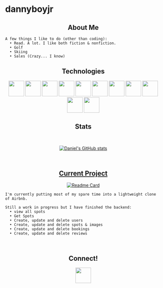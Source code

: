 # dannyboyjr


<h2 align=center> About Me </h2>

```
A few things I like to do (other than coding): 
  • Read. A lot. I like both fiction & nonfiction.
  • Golf
  • Skiing 
  • Sales (Crazy... I know) 
  ```
  
<h2 align=center>Technologies</h2>
<div align=center>
  <img src="https://cdn.jsdelivr.net/gh/devicons/devicon/icons/javascript/javascript-original.svg" style=width:50px />
  <img src="https://cdn.jsdelivr.net/gh/devicons/devicon/icons/react/react-original.svg" style=width:50px />
  <img src="https://cdn.jsdelivr.net/gh/devicons/devicon/icons/redux/redux-original.svg" style=width:50px /> 
  <img src="https://cdn.jsdelivr.net/gh/devicons/devicon/icons/nodejs/nodejs-original.svg" style=width:50px /> 
  <img src="https://cdn.jsdelivr.net/gh/devicons/devicon/icons/express/express-original.svg" style=width:50px;background-color:#ffffff /> 
  <img src="https://cdn.jsdelivr.net/gh/devicons/devicon/icons/postgresql/postgresql-original.svg" style=width:50px /> 
  <img src="https://cdn.jsdelivr.net/gh/devicons/devicon/icons/sequelize/sequelize-original.svg" style=width:50px />
  <img src="https://cdn.jsdelivr.net/gh/devicons/devicon/icons/css3/css3-original.svg" style=width:50px />
  <img src="https://cdn.jsdelivr.net/gh/devicons/devicon/icons/html5/html5-original.svg" style=width:50px />
  <img src="https://cdn.jsdelivr.net/gh/devicons/devicon/icons/git/git-original.svg" style=width:50px /> 
  <img src="https://cdn.jsdelivr.net/gh/devicons/devicon/icons/visualstudio/visualstudio-plain.svg" style=width:50px />
  <div align=center>
  
<h2>Stats</h2>
  </br>
  
  [![Daniel's GitHub stats](https://github-readme-stats.vercel.app/api?username=dannyboyjr)](https://github.com/dannyboyjr/github-readme-stats)

 </br>
</div>

<div align=center>
<h2><a href=https://airbnb-clone-dankimball.herokuapp.com/api/spots/>Current Project</a></h2>

[![Readme Card](https://github-readme-stats.vercel.app/api/pin/?username=dannyboyjr&repo=Airbnb&theme=github_dark)](https://github.com/dannyboyjr/Airbnb.git)
  <div align=left>

```
I'm currently putting most of my spare time into a lightweight clone of Airbnb.

Still a work in progress but I have finished the backend:
  • view all spots
  • Get Spots
  • Create, update and delete users
  • Create, update and delete spots & images
  • Create, update and delete bookings
  • Create, update and delete reviews
```
  </div>
</div>

</br>
<h2 align=center>Connect!</h2>
<div align=center>
  <a href=https://www.linkedin.com/in/danieljameskimball/>
    <img src="https://cdn.jsdelivr.net/gh/devicons/devicon/icons/linkedin/linkedin-original.svg" style=width:50px />
  </a>

</div>
